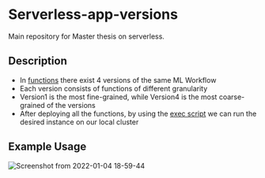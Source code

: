 # Serverless-app-versions

Main repository for Master thesis on serverless.

## Description
* In [functions](https://github.com/dimgiagos44/Serverless-app-versions/tree/main/functions) there exist 4 versions of the same ML Workflow
* Each version consists of functions of different granularity
* Version1 is the most fine-grained, while Version4 is the most coarse-grained of the versions
* After deploying all the functions, by using the [exec script](https://github.com/dimgiagos44/Serverless-app-versions/blob/main/exec.sh)
we can run the desired instance on our local cluster


## Example Usage


![Screenshot from 2022-01-04 18-59-44](https://user-images.githubusercontent.com/57920951/148097386-d7322715-d7a3-4b7d-a01c-eb091a7e81f1.png)
